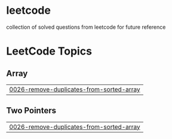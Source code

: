# leetcode
collection of solved questions from leetcode for future reference

<!---LeetCode Topics Start-->
# LeetCode Topics
## Array
|  |
| ------- |
| [0026-remove-duplicates-from-sorted-array](https://github.com/aryaakshirsagar/leetcode/tree/master/0026-remove-duplicates-from-sorted-array) |
## Two Pointers
|  |
| ------- |
| [0026-remove-duplicates-from-sorted-array](https://github.com/aryaakshirsagar/leetcode/tree/master/0026-remove-duplicates-from-sorted-array) |
<!---LeetCode Topics End-->